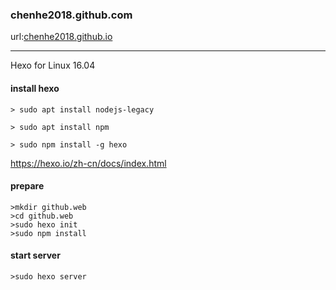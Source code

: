 ### chenhe2018.github.com

url:[chenhe2018.github.io](https://github.com/chenhe2018/chenhe2018.github.io.git)

----

Hexo for Linux 16.04

#### install hexo
```
> sudo apt install nodejs-legacy

> sudo apt install npm

> sudo npm install -g hexo
```
https://hexo.io/zh-cn/docs/index.html

#### prepare

```
>mkdir github.web
>cd github.web
>sudo hexo init
>sudo npm install
```
#### start server
```
>sudo hexo server
```
